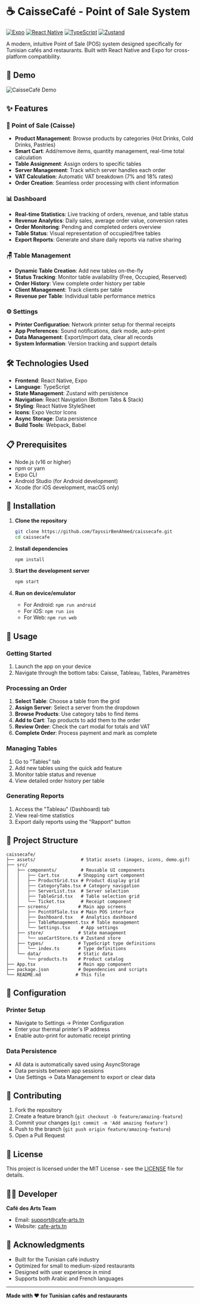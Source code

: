 # ☕ CaisseCafé - Point of Sale System

[![Expo](https://img.shields.io/badge/Expo-000020?style=for-the-badge&logo=expo&logoColor=white)](https://expo.dev/)
[![React Native](https://img.shields.io/badge/React_Native-20232A?style=for-the-badge&logo=react&logoColor=61DAFB)](https://reactnative.dev/)
[![TypeScript](https://img.shields.io/badge/TypeScript-007ACC?style=for-the-badge&logo=typescript&logoColor=white)](https://www.typescriptlang.org/)
[![Zustand](https://img.shields.io/badge/Zustand-000000?style=for-the-badge&logo=react&logoColor=white)](https://zustand-demo.pmnd.rs/)

A modern, intuitive Point of Sale (POS) system designed specifically for Tunisian cafés and restaurants. Built with React Native and Expo for cross-platform compatibility.

## 📱 Demo

![CaisseCafé Demo](assets/demoFinal.gif)

## ✨ Features

### 🛒 Point of Sale (Caisse)
- **Product Management**: Browse products by categories (Hot Drinks, Cold Drinks, Pastries)
- **Smart Cart**: Add/remove items, quantity management, real-time total calculation
- **Table Assignment**: Assign orders to specific tables
- **Server Management**: Track which server handles each order
- **VAT Calculation**: Automatic VAT breakdown (7% and 18% rates)
- **Order Creation**: Seamless order processing with client information

### 📊 Dashboard
- **Real-time Statistics**: Live tracking of orders, revenue, and table status
- **Revenue Analytics**: Daily sales, average order value, conversion rates
- **Order Monitoring**: Pending and completed orders overview
- **Table Status**: Visual representation of occupied/free tables
- **Export Reports**: Generate and share daily reports via native sharing

### 🪑 Table Management
- **Dynamic Table Creation**: Add new tables on-the-fly
- **Status Tracking**: Monitor table availability (Free, Occupied, Reserved)
- **Order History**: View complete order history per table
- **Client Management**: Track clients per table
- **Revenue per Table**: Individual table performance metrics

### ⚙️ Settings
- **Printer Configuration**: Network printer setup for thermal receipts
- **App Preferences**: Sound notifications, dark mode, auto-print
- **Data Management**: Export/import data, clear all records
- **System Information**: Version tracking and support details

## 🛠️ Technologies Used

- **Frontend**: React Native, Expo
- **Language**: TypeScript
- **State Management**: Zustand with persistence
- **Navigation**: React Navigation (Bottom Tabs & Stack)
- **Styling**: React Native StyleSheet
- **Icons**: Expo Vector Icons
- **Async Storage**: Data persistence
- **Build Tools**: Webpack, Babel

## 📋 Prerequisites

- Node.js (v16 or higher)
- npm or yarn
- Expo CLI
- Android Studio (for Android development)
- Xcode (for iOS development, macOS only)

## 🚀 Installation

1. **Clone the repository**
   ```bash
   git clone https://github.com/TayssirBenAhmed/caissecafe.git
   cd caissecafe
   ```

2. **Install dependencies**
   ```bash
   npm install
   ```

3. **Start the development server**
   ```bash
   npm start
   ```

4. **Run on device/emulator**
   - For Android: `npm run android`
   - For iOS: `npm run ios`
   - For Web: `npm run web`

## 📖 Usage

### Getting Started
1. Launch the app on your device
2. Navigate through the bottom tabs: Caisse, Tableau, Tables, Paramètres

### Processing an Order
1. **Select Table**: Choose a table from the grid
2. **Assign Server**: Select a server from the dropdown
3. **Browse Products**: Use category tabs to find items
4. **Add to Cart**: Tap products to add them to the order
5. **Review Order**: Check the cart modal for totals and VAT
6. **Complete Order**: Process payment and mark as complete

### Managing Tables
1. Go to "Tables" tab
2. Add new tables using the quick add feature
3. Monitor table status and revenue
4. View detailed order history per table

### Generating Reports
1. Access the "Tableau" (Dashboard) tab
2. View real-time statistics
3. Export daily reports using the "Rapport" button

## 📁 Project Structure

```
caissecafe/
├── assets/                 # Static assets (images, icons, demo.gif)
├── src/
│   ├── components/         # Reusable UI components
│   │   ├── Cart.tsx       # Shopping cart component
│   │   ├── ProductGrid.tsx # Product display grid
│   │   ├── CategoryTabs.tsx # Category navigation
│   │   ├── ServerList.tsx  # Server selection
│   │   ├── TableGrid.tsx   # Table selection grid
│   │   └── Ticket.tsx      # Receipt component
│   ├── screens/           # Main app screens
│   │   ├── PointOfSale.tsx # Main POS interface
│   │   ├── Dashboard.tsx   # Analytics dashboard
│   │   ├── TableManagement.tsx # Table management
│   │   └── Settings.tsx    # App settings
│   ├── store/             # State management
│   │   └── useCartStore.ts # Zustand store
│   ├── types/             # TypeScript type definitions
│   │   └── index.ts       # Type definitions
│   └── data/              # Static data
│       └── products.ts    # Product catalog
├── App.tsx                # Main app component
├── package.json           # Dependencies and scripts
└── README.md             # This file
```

## 🔧 Configuration

### Printer Setup
- Navigate to Settings → Printer Configuration
- Enter your thermal printer's IP address
- Enable auto-print for automatic receipt printing

### Data Persistence
- All data is automatically saved using AsyncStorage
- Data persists between app sessions
- Use Settings → Data Management to export or clear data

## 🤝 Contributing

1. Fork the repository
2. Create a feature branch (`git checkout -b feature/amazing-feature`)
3. Commit your changes (`git commit -m 'Add amazing feature'`)
4. Push to the branch (`git push origin feature/amazing-feature`)
5. Open a Pull Request

## 📄 License

This project is licensed under the MIT License - see the [LICENSE](LICENSE) file for details.

## 👨‍💻 Developer

**Café des Arts Team**
- Email: support@cafe-arts.tn
- Website: [cafe-arts.tn](https://cafe-arts.tn)

## 🙏 Acknowledgments

- Built for the Tunisian café industry
- Optimized for small to medium-sized restaurants
- Designed with user experience in mind
- Supports both Arabic and French languages

---

**Made with ❤️ for Tunisian cafés and restaurants**
